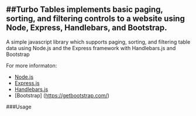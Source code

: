 ﻿##Turbo Tables implements basic paging, sorting, and filtering controls to a website using Node, Express, Handlebars, and Bootstrap.
---

A simple javascript library which supports paging, sorting, and filtering table data using Node.js and the Express framework with Handlebars.js and Bootstrap

For more informaton:
* [Node.js](http://Nodejs.org/)
* [Express.js](http://Expressjs.com/)
* [Handlebars.js](http://Handlebarsjs.com/)
* [Bootstrap] (https://getbootstrap.com/)

###Usage
